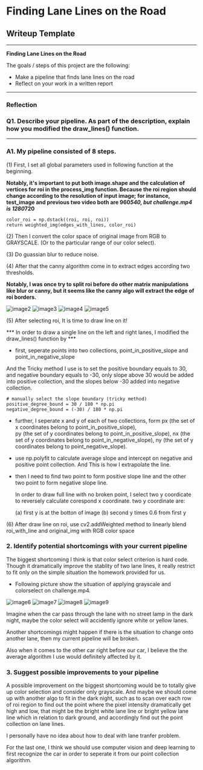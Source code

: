 # **Finding Lane Lines on the Road** 

## Writeup Template

---

**Finding Lane Lines on the Road**

The goals / steps of this project are the following:
* Make a pipeline that finds lane lines on the road
* Reflect on your work in a written report


[//]: # (Image References)

[image1]: ./examples/grayscale.jpg "Grayscale"
[image2]: ./demo/roi_before_canny_1.png
[image3]: ./demo/roi_before_canny_2.png
[image4]: ./demo/roi_after_canny_1.png
[image5]: ./demo/roi_after_canny_2.png
[image6]: ./demo/apply_grayscale_1.png
[image7]: ./demo/apply_grayscale_2.png
[image8]: ./demo/apply_color_select_1.png
[image9]: ./demo/apply_color_select_2.png

---

### Reflection

### Q1. Describe your pipeline. As part of the description, explain how you modified the draw_lines() function.
---
### A1. My pipeline consisted of 8 steps. 

(1) First, I set all global parameters used in following function at the beginning.

**Notably, it's important to put both image.shape and the calculation of vertices for roi in the process_img function.
Because the roi region should change according to the resolution of input image; for instance, test_image and previous two video both are 960*540, but
challenge.mp4 is 1280*720**

    color_roi = np.dstack((roi, roi, roi))
    return weighted_img(edges_with_lines, color_roi)

(2) Then I convert the color space of original image from RGB to GRAYSCALE. (Or to the particular range of our color select).

(3) Do guassian blur to reduce noise.

(4) After that the canny algorithm come in to extract edges according two thresholds.

**Notably, I was once try to split roi before do other matrix manipulations like blur or canny, but it seems like the canny algo will extract the edge of roi borders.**

![image2]
![image3]
![image4]
![image5]

(5) After selecting roi, It is time to draw line on it!

*** In order to draw a single line on the left and right lanes, I modified the draw_lines() function by ***

* first, seperate points into two collections, point_in_positive_slope and point_in_negative_slope

And the Tricky method I use is to set the positive boundary equals to 30, and negative boundary equals to -30, only slope above 30 would be added into positive collection, and the slopes below -30 added into negative collection.

    # manually select the slope boundary (tricky method)
    positive_degree_bound = 30 / 180 * np.pi
    negative_degree_bound = (-30) / 180 * np.pi
    

* further, I seperate x and y of each of two collections, form px (the set of x coordinates belong to point_in_positive_slope),   
    py (the set of y coordinates belong to point_in_positive_slope), nx (the set of y coordinates belong to point_in_negative_slope), ny (the set of y coordinates belong to point_negative_slope).
    
* use np.polyfit to calculate average slope and intercept on negative and positive point collection. And This is how I extrapolate the line.

* then I need to find two point to form positive slope line and the other two point to form negative slope line.
    
    In order to draw full line with no broken point, I select two y coordicate to reversely calculate corespond x coordinate.
two y coordinate are: 

  (a) first y is at the botton of image 
  (b) second y times 0.6 from first y

(6) After draw line on roi, use cv2.addWeighted method to linearly blend roi_with_line and original_img with RGB color space

<!--![alt text][image1]-->


### 2. Identify potential shortcomings with your current pipeline

The biggest shortcoming I think is that color select criterion is hard code.
Though it dramatically improve the stablity of two lane lines, it really restrict to fit only on the simple situation the homework provided for us.

* Following picture show the situation of applying grayscale and colorselect on challenge.mp4.

![image6]
![image7]
![image8]
![image9]

Imagine when the car pass through the lane with no street lamp in the dark night, maybe the color select will accidently ignore white or yellow lanes.

Another shortcomings might happen if there is the situation to change onto another lane, then my current pipeline will be broken.

Also when it comes to the other car right before our car, I believe the the average algorithm I use would definitely affected by it.

### 3. Suggest possible improvements to your pipeline

A possible improvement on the biggest shortcoming would be to totally give up color selection and consider only grayscale.
And maybe we should come up with another algo to fit in the dark night, such as to scan over each row of roi region to find out the point where the pixel intensity dramatically get high and low, that might be the bright white lane line or bright yellow lane line which in relation to dark ground, and accordingly find out the point collection on lane lines.

I personally have no idea about how to deal with lane tranfer problem.

For the last one, I think we should use computer vision and deep learning to first recognize the car in order to seperate it from our point collection algorithm.
